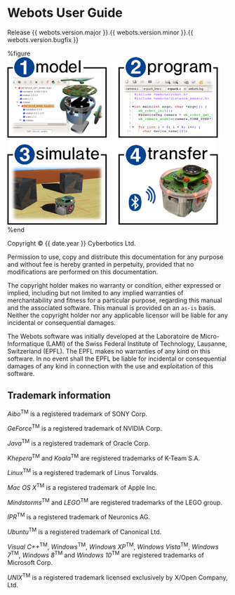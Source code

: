 # Webots User Guide

Release {{ webots.version.major }}.{{ webots.version.minor }}.{{ webots.version.bugfix }}

%figure
![ImageData](images/1234web.png)
%end

Copyright &copy; {{ date.year }} Cyberbotics Ltd.

Permission to use, copy and distribute this documentation for any purpose and
without fee is hereby granted in perpetuity, provided that no modifications are
performed on this documentation.

The copyright holder makes no warranty or condition, either expressed or
implied, including but not limited to any implied warranties of merchantability
and fitness for a particular purpose, regarding this manual and the associated
software. This manual is provided on an `as-is` basis. Neither the copyright
holder nor any applicable licensor will be liable for any incidental or
consequential damages.

The Webots software was initially developed at the Laboratoire de
Micro-Informatique (LAMI) of the Swiss Federal Institute of Technology,
Lausanne, Switzerland (EPFL). The EPFL makes no warranties of any kind on this
software. In no event shall the EPFL be liable for incidental or consequential
damages of any kind in connection with the use and exploitation of this
software.

## Trademark information

*Aibo*<sup>TM</sup> is a registered trademark of SONY Corp.

*GeForce*<sup>TM</sup> is a registered trademark of NVIDIA Corp.

*Java*<sup>TM</sup> is a registered trademark of Oracle Corp.

*Khepera*<sup>TM</sup> and *Koala*<sup>TM</sup> are registered trademarks of
K-Team S.A.

*Linux*<sup>TM</sup> is a registered trademark of Linus Torvalds.

*Mac OS X*<sup>TM</sup> is a registered trademark of Apple Inc.

*Mindstorms*<sup>TM</sup> and *LEGO*<sup>TM</sup> are registered trademarks of
the LEGO group.

*IPR*<sup>TM</sup> is a registered trademark of Neuronics AG.

*Ubuntu*<sup>TM</sup> is a registered trademark of Canonical Ltd.

*Visual C++*<sup>TM</sup>, *Windows*<sup>TM</sup>, *Windows XP*<sup>TM</sup>, *Windows Vista*<sup>TM</sup>, *Windows 7*<sup>TM</sup>, *Windows 8*<sup>TM</sup> and *Windows 10*<sup>TM</sup> are
registered trademarks of Microsoft Corp.

*UNIX*<sup>TM</sup> is a registered trademark licensed exclusively by X/Open
Company, Ltd.
